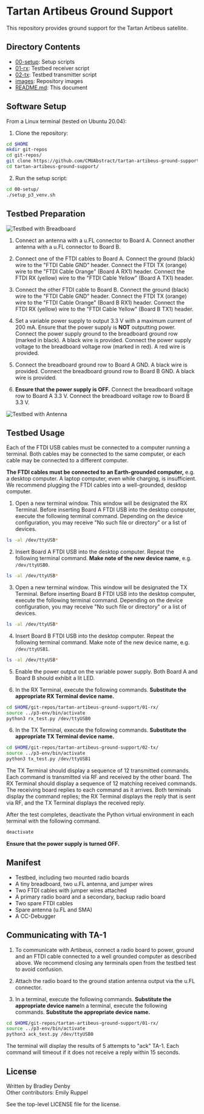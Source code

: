 # Tartan Artibeus Ground Support

This repository provides ground support for the Tartan Artibeus satellite.

## Directory Contents

* [00-setup](00-setup/README.md): Setup scripts
* [01-rx](01-rx/README.md): Testbed receiver script
* [02-tx](02-tx/README.md): Testbed transmitter script
* [images](images/README.md): Repository images
* [README.md](README.md): This document

## Software Setup

From a Linux terminal (tested on Ubuntu 20.04):

1. Clone the repository:
```bash
cd $HOME
mkdir git-repos
cd git-repos/
git clone https://github.com/CMUAbstract/tartan-artibeus-ground-support.git
cd tartan-artibeus-ground-support/
```

2. Run the setup script:
```bash
cd 00-setup/
./setup_p3_venv.sh
```

## Testbed Preparation

![Testbed with Breadboard](images/testbed-00.png)

1. Connect an antenna with a u.FL connector to Board A. Connect another antenna
   with a u.FL connector to Board B.

2. Connect one of the FTDI cables to Board A. Connect the ground (black) wire to
   the "FTDI Cable GND" header. Connect the FTDI TX (orange) wire to the
   "FTDI Cable Orange" (Board A RX1) header. Connect the FTDI RX (yellow) wire
   to the "FTDI Cable Yellow" (Board A TX1) header.

3. Connect the other FTDI cable to Board B. Connect the ground (black) wire to
   the "FTDI Cable GND" header. Connect the FTDI TX (orange) wire to the
   "FTDI Cable Orange" (Board B RX1) header. Connect the FTDI RX (yellow) wire
   to the "FTDI Cable Yellow" (Board B TX1) header.

4. Set a variable power supply to output 3.3 V with a maximum current of 200 mA.
   Ensure that the power supply is **NOT** outputting power. Connect the power
   supply ground to the breadboard ground row (marked in black). A black wire is
   provided. Connect the power supply voltage to the breadboard voltage row
   (marked in red). A red wire is provided.

5. Connect the breadboard ground row to Board A GND. A black wire is provided.
   Connect the breadboard ground row to Board B GND. A black wire is provided.

6. **Ensure that the power supply is OFF.** Connect the breadboard voltage row
   to Board A 3.3 V. Connect the breadboard voltage row to Board B 3.3 V.

![Testbed with Antenna](images/testbed-01.png)

## Testbed Usage

Each of the FTDI USB cables must be connected to a computer running a terminal.
Both cables may be connected to the same computer, or each cable may be
connected to a different computer.

**The FTDI cables must be connected to an Earth-grounded computer,** e.g. a
desktop computer. A laptop computer, even while charging, is insufficient. We
recommend plugging the FTDI cables into a well-grounded, desktop computer.

1. Open a new terminal window. This window will be designated the RX Terminal.
   Before inserting Board A FTDI USB into the desktop computer, execute the
   following terminal command. Depending on the device configuration, you may
   receive "No such file or directory" or a list of devices.
```bash
ls -al /dev/ttyUSB*
```

2. Insert Board A FTDI USB into the desktop computer. Repeat the following
   terminal command. **Make note of the new device name**, e.g. `/dev/ttyUSB0`.
```bash
ls -al /dev/ttyUSB*
```

3. Open a new terminal window. This window will be designated the TX Terminal.
   Before inserting Board B FTDI USB into the desktop computer, execute the
   following terminal command. Depending on the device configuration, you may
   receive "No such file or directory" or a list of devices.
```bash
ls -al /dev/ttyUSB*
```

4. Insert Board B FTDI USB into the desktop computer. Repeat the following
   terminal command. Make note of the new device name, e.g. `/dev/ttyUSB1`.
```bash
ls -al /dev/ttyUSB*
```

5. Enable the power output on the variable power supply. Both Board A and Board
   B should exhibit a lit LED.

6. In the RX Terminal, execute the following commands. **Substitute the
   appropriate RX Terminal device name.**
```bash
cd $HOME/git-repos/tartan-artibeus-ground-support/01-rx/
source ../p3-env/bin/activate
python3 rx_test.py /dev/ttyUSB0
```

6. In the TX Terminal, execute the following commands. **Substitute the
   appropriate TX Terminal device name.**
```bash
cd $HOME/git-repos/tartan-artibeus-ground-support/02-tx/
source ../p3-env/bin/activate
python3 tx_test.py /dev/ttyUSB1
```

The TX Terminal should display a sequence of 12 transmitted commands. Each
command is transmitted via RF and received by the other board. The RX Terminal
should display a sequence of 12 matching received commands. The receiving board
replies to each command as it arrives. Both terminals display the command
replies; the RX Terminal displays the reply that is sent via RF, and the TX
Terminal displays the received reply.

After the test completes, deactivate the Python virtual environment in each
terminal with the following command.

```bash
deactivate
```

**Ensure that the power supply is turned OFF.**

## Manifest

* Testbed, including two mounted radio boards
* A tiny breadboard, two u.FL antenna, and jumper wires
* Two FTDI cables with jumper wires attached
* A primary radio board and a secondary, backup radio board
* Two spare FTDI cables
* Spare antenna (u.FL and SMA)
* A CC-Debugger

## Communicating with TA-1

1. To communicate with Artibeus, connect a radio board to power, ground and an
FTDI cable connected to a well grounded computer as described above.  We
recommend closing any terminals open from the testbed test to avoid confusion.

2. Attach the radio board to the ground station antenna output via the u.FL
connector.

3. In a terminal, execute the following commands. **Substitute the appropriate
device name**In a terminal, execute the following commands. **Substitute the
appropriate device name.**
```bash
cd $HOME/git-repos/tartan-artibeus-ground-support/01-rx/
source ../p3-env/bin/activate
python3 ack_test.py /dev/ttyUSB0
```

The terminal will display the results of 5 attempts to "ack" TA-1.  Each command
will timeout if it does not receive a reply within 15 seconds.

## License

Written by Bradley Denby  
Other contributors: Emily Ruppel

See the top-level LICENSE file for the license.
